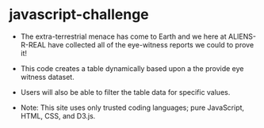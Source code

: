 # javascript-challenge

* The extra-terrestrial menace has come to Earth and we here at ALIENS-R-REAL have collected all of the eye-witness reports we could to prove it!

* This code creates a table dynamically based upon a the provide eye witness dataset. 

* Users will also be able to filter the table data for specific values.

* Note: This site uses only trusted coding languages; pure JavaScript, HTML, CSS, and D3.js.